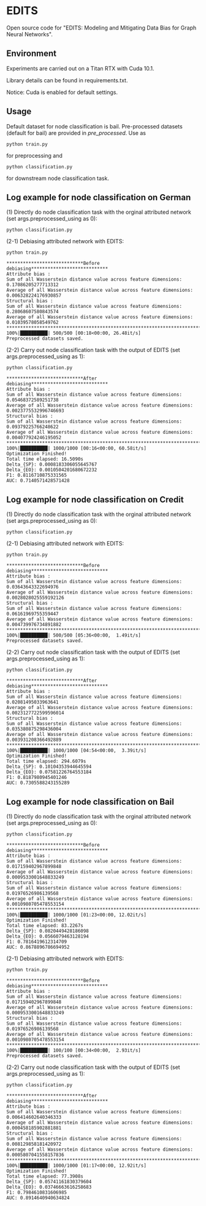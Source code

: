 # EDITS
Open source code for "EDITS: Modeling and Mitigating Data Bias for Graph Neural Networks".

## Environment
Experiments are carried out on a Titan RTX with Cuda 10.1. 

Library details can be found in requirements.txt.

Notice: Cuda is enabled for default settings.

## Usage
Default dataset for node classification is bail. Pre-processed datasets (default for bail) are provided in *pre_processed*.
Use as
```
python train.py
```
for preprocessing and 
```
python classification.py
```
for downstream node classification task.

## Log example for node classification on German

(1) Directly do node classification task with the orginal attributed network (set args.preprocessed_using as 0):
```
python classification.py
```

(2-1) Debiasing attributed network with EDITS:
```
python train.py
```
```
****************************Before debiasing****************************
Attribute bias : 
Sum of all Wasserstein distance value across feature dimensions: 0.17086205277713312
Average of all Wasserstein distance value across feature dimensions: 0.006328224176930857
Structural bias : 
Sum of all Wasserstein distance value across feature dimensions: 0.28068607580843574
Average of all Wasserstein distance value across feature dimensions: 0.01039578058549762
****************************************************************************
100%|██████████| 500/500 [00:18<00:00, 26.48it/s]
Preprocessed datasets saved.
```
(2-2) Carry out node classification task with the output of EDITS (set args.preprocessed_using as 1):
```
python classification.py
```
```
****************************After debiasing****************************
Attribute bias : 
Sum of all Wasserstein distance value across feature dimensions: 0.05468372589251738
Average of all Wasserstein distance value across feature dimensions: 0.0023775532996746693
Structural bias : 
Sum of all Wasserstein distance value across feature dimensions: 0.09379225766248622
Average of all Wasserstein distance value across feature dimensions: 0.004077924246195052
****************************************************************************
100%|██████████| 1000/1000 [00:16<00:00, 60.58it/s]
Optimization Finished!
Total time elapsed: 16.5090s
Delta_{SP}: 0.0008183306055645767
Delta_{EO}: 0.0010504201680672232
F1: 0.8116710875331565
AUC: 0.7140571428571428
```

## Log example for node classification on Credit

(1) Directly do node classification task with the orginal attributed network (set args.preprocessed_using as 0):
```
python classification.py
```

(2-1) Debiasing attributed network with EDITS:
```
python train.py
```
```
****************************Before debiasing****************************
Attribute bias : 
Sum of all Wasserstein distance value across feature dimensions: 0.03643643322694976
Average of all Wasserstein distance value across feature dimensions: 0.0028028025559192126
Structural bias : 
Sum of all Wasserstein distance value across feature dimensions: 0.06161969755359447
Average of all Wasserstein distance value across feature dimensions: 0.004739976734891882
****************************************************************************
100%|██████████| 500/500 [05:36<00:00,  1.49it/s]
Preprocessed datasets saved.
```
(2-2) Carry out node classification task with the output of EDITS (set args.preprocessed_using as 1):
```
python classification.py
```
```
****************************After debiasing****************************
Attribute bias : 
Sum of all Wasserstein distance value across feature dimensions: 0.02081495033963641
Average of all Wasserstein distance value across feature dimensions: 0.0023127722599596014
Structural bias : 
Sum of all Wasserstein distance value across feature dimensions: 0.035380875298436004
Average of all Wasserstein distance value across feature dimensions: 0.003931208366492889
****************************************************************************
100%|██████████| 1000/1000 [04:54<00:00,  3.39it/s]
Optimization Finished!
Total time elapsed: 294.6079s
Delta_{SP}: 0.10104353944645594
Delta_{EO}: 0.07581226764553184
F1: 0.8187980945401246
AUC: 0.7305588243155289
```

## Log example for node classification on Bail

(1) Directly do node classification task with the orginal attributed network (set args.preprocessed_using as 0):
```
python classification.py
```
```
****************************Before debiasing****************************
Attribute bias : 
Sum of all Wasserstein distance value across feature dimensions: 0.017159402967899848
Average of all Wasserstein distance value across feature dimensions: 0.0009533001648833249
Structural bias : 
Sum of all Wasserstein distance value across feature dimensions: 0.01976526986139568
Average of all Wasserstein distance value across feature dimensions: 0.0010980705478553154
****************************************************************************
100%|██████████| 1000/1000 [01:23<00:00, 12.02it/s]
Optimization Finished!
Total time elapsed: 83.2267s
Delta_{SP}: 0.0820449428186098
Delta_{EO}: 0.0566079463128194
F1: 0.7816419612314709
AUC: 0.8678896786694952
```

(2-1) Debiasing attributed network with EDITS:
```
python train.py
```
```
****************************Before debiasing****************************
Attribute bias : 
Sum of all Wasserstein distance value across feature dimensions: 0.017159402967899848
Average of all Wasserstein distance value across feature dimensions: 0.0009533001648833249
Structural bias : 
Sum of all Wasserstein distance value across feature dimensions: 0.01976526986139568
Average of all Wasserstein distance value across feature dimensions: 0.0010980705478553154
****************************************************************************
100%|██████████| 100/100 [00:34<00:00,  2.93it/s]
Preprocessed datasets saved.
```
(2-2) Carry out node classification task with the output of EDITS (set args.preprocessed_using as 1):
```
python classification.py
```
```
****************************After debiasing****************************
Attribute bias : 
Sum of all Wasserstein distance value across feature dimensions: 0.006414602640346333
Average of all Wasserstein distance value across feature dimensions: 0.000458185902881881
Structural bias : 
Sum of all Wasserstein distance value across feature dimensions: 0.008129858181420972
Average of all Wasserstein distance value across feature dimensions: 0.0005807041558157836
****************************************************************************
100%|██████████| 1000/1000 [01:17<00:00, 12.92it/s]
Optimization Finished!
Total time elapsed: 77.3908s
Delta_{SP}: 0.05741161830379604
Delta_{EO}: 0.03746663616258683
F1: 0.7984610831606985
AUC: 0.8914640940634824
```
